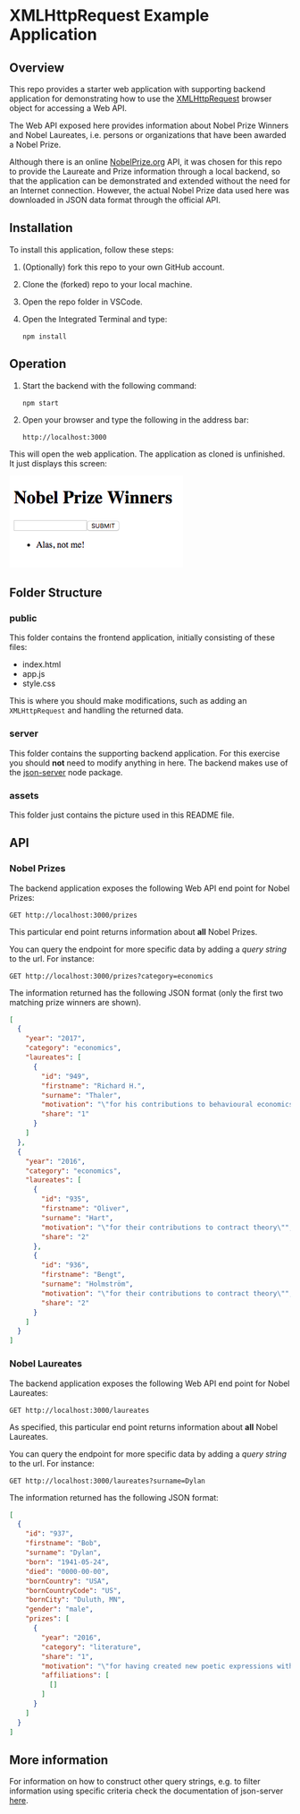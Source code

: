 # XMLHttpRequest Example Application

## Overview

This repo provides a starter web application with supporting backend application for demonstrating how to use the [XMLHttpRequest](https://developer.mozilla.org/en-US/docs/Web/API/XMLHttpRequest) browser object for accessing a Web API.

The Web API exposed here provides information about Nobel Prize Winners and Nobel Laureates, i.e. persons or organizations that have been awarded a Nobel Prize.

Although there is an online [NobelPrize.org](https://nobelprize.readme.io/) API, it was chosen for this repo to provide the Laureate and Prize information through a local backend, so that the application can be demonstrated and extended without the need for an Internet connection. However, the actual Nobel Prize data used here was downloaded in JSON data format through the official API.

## Installation

To install this application, follow these steps:

1. (Optionally) fork this repo to your own GitHub account.

2. Clone the (forked) repo to your local machine.

3. Open the repo folder in VSCode.

4. Open the Integrated Terminal and type:

    ```
    npm install
    ```

## Operation

1. Start the backend with the following command:

    ```
    npm start
    ```

2. Open your browser and type the following in the address bar:

    ```
    http://localhost:3000
    ```

This will open the web application. The application as cloned is unfinished. It just displays this screen:

![InitialScreen](assets/screen.png)

## Folder Structure

### public

This folder contains the frontend application, initially consisting of these files:

- index.html
- app.js
- style.css

This is where you should make modifications, such as adding an `XMLHttpRequest` and handling the returned data.

### server

This folder contains the supporting backend application. For this exercise you should **not** need to modify anything in here. The backend makes use of the [json-server](https://github.com/typicode/json-server) node package.

### assets

This folder just contains the picture used in this README file.

## API

### Nobel Prizes

The backend application exposes the following Web API end point for Nobel Prizes:

```
GET http://localhost:3000/prizes
```

This particular end point returns information about **all** Nobel Prizes. 

You can query the endpoint for more specific data by adding a _query string_ to the url. For instance:

```
GET http://localhost:3000/prizes?category=economics
```


The information returned has the following JSON format (only the first two matching prize winners are shown).

```json
[
  {
    "year": "2017",
    "category": "economics",
    "laureates": [
      {
        "id": "949",
        "firstname": "Richard H.",
        "surname": "Thaler",
        "motivation": "\"for his contributions to behavioural economics\"",
        "share": "1"
      }
    ]
  },
  {
    "year": "2016",
    "category": "economics",
    "laureates": [
      {
        "id": "935",
        "firstname": "Oliver",
        "surname": "Hart",
        "motivation": "\"for their contributions to contract theory\"",
        "share": "2"
      },
      {
        "id": "936",
        "firstname": "Bengt",
        "surname": "Holmström",
        "motivation": "\"for their contributions to contract theory\"",
        "share": "2"
      }
    ]
  }
]
```

### Nobel Laureates

The backend application exposes the following Web API end point for Nobel Laureates:

```
GET http://localhost:3000/laureates
```

As specified, this particular end point returns information about **all** Nobel Laureates. 

You can query the endpoint for more specific data by adding a _query string_ to the url. For instance:

```
GET http://localhost:3000/laureates?surname=Dylan
```

The information returned has the following JSON format:

```json
[
  {
    "id": "937",
    "firstname": "Bob",
    "surname": "Dylan",
    "born": "1941-05-24",
    "died": "0000-00-00",
    "bornCountry": "USA",
    "bornCountryCode": "US",
    "bornCity": "Duluth, MN",
    "gender": "male",
    "prizes": [
      {
        "year": "2016",
        "category": "literature",
        "share": "1",
        "motivation": "\"for having created new poetic expressions within the great American song tradition\"",
        "affiliations": [
          []
        ]
      }
    ]
  }
]
```

## More information

For information on how to construct other query strings, e.g. to filter information using specific criteria check the documentation of json-server [here](https://github.com/typicode/json-server#filter).

